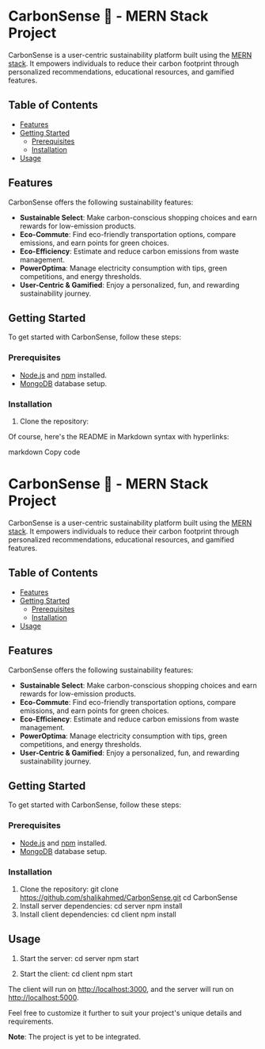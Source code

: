 # CarbonSense 🌱 - MERN Stack Project

CarbonSense is a user-centric sustainability platform built using the [MERN stack](https://en.wikipedia.org/wiki/MERN_(solution_stack)). It empowers individuals to reduce their carbon footprint through personalized recommendations, educational resources, and gamified features.

## Table of Contents
- [Features](#features)
- [Getting Started](#getting-started)
  - [Prerequisites](#prerequisites)
  - [Installation](#installation)
- [Usage](#usage)

## Features
CarbonSense offers the following sustainability features:
- **Sustainable Select**: Make carbon-conscious shopping choices and earn rewards for low-emission products.
- **Eco-Commute**: Find eco-friendly transportation options, compare emissions, and earn points for green choices.
- **Eco-Efficiency**: Estimate and reduce carbon emissions from waste management.
- **PowerOptima**: Manage electricity consumption with tips, green competitions, and energy thresholds.
- **User-Centric & Gamified**: Enjoy a personalized, fun, and rewarding sustainability journey.

## Getting Started
To get started with CarbonSense, follow these steps:

### Prerequisites
- [Node.js](https://nodejs.org/) and [npm](https://www.npmjs.com/) installed.
- [MongoDB](https://www.mongodb.com/) database setup.

### Installation
1. Clone the repository:

Of course, here's the README in Markdown syntax with hyperlinks:

markdown
Copy code
# CarbonSense 🌱 - MERN Stack Project

CarbonSense is a user-centric sustainability platform built using the [MERN stack](https://en.wikipedia.org/wiki/MERN_(solution_stack)). It empowers individuals to reduce their carbon footprint through personalized recommendations, educational resources, and gamified features.

## Table of Contents
- [Features](#features)
- [Getting Started](#getting-started)
  - [Prerequisites](#prerequisites)
  - [Installation](#installation)
- [Usage](#usage)

## Features
CarbonSense offers the following sustainability features:
- **Sustainable Select**: Make carbon-conscious shopping choices and earn rewards for low-emission products.
- **Eco-Commute**: Find eco-friendly transportation options, compare emissions, and earn points for green choices.
- **Eco-Efficiency**: Estimate and reduce carbon emissions from waste management.
- **PowerOptima**: Manage electricity consumption with tips, green competitions, and energy thresholds.
- **User-Centric & Gamified**: Enjoy a personalized, fun, and rewarding sustainability journey.

## Getting Started
To get started with CarbonSense, follow these steps:

### Prerequisites
- [Node.js](https://nodejs.org/) and [npm](https://www.npmjs.com/) installed.
- [MongoDB](https://www.mongodb.com/) database setup.

### Installation
1. Clone the repository:
git clone https://github.com/shalikahmed/CarbonSense.git
cd CarbonSense
2. Install server dependencies:
cd server
npm install
3. Install client dependencies:
cd client
npm install

## Usage
1. Start the server:
cd server
npm start

2. Start the client:
cd client
npm start

The client will run on [http://localhost:3000](http://localhost:3000), and the server will run on [http://localhost:5000](http://localhost:5000).

Feel free to customize it further to suit your project's unique details and requirements.

**Note**: The project is yet to be integrated.

